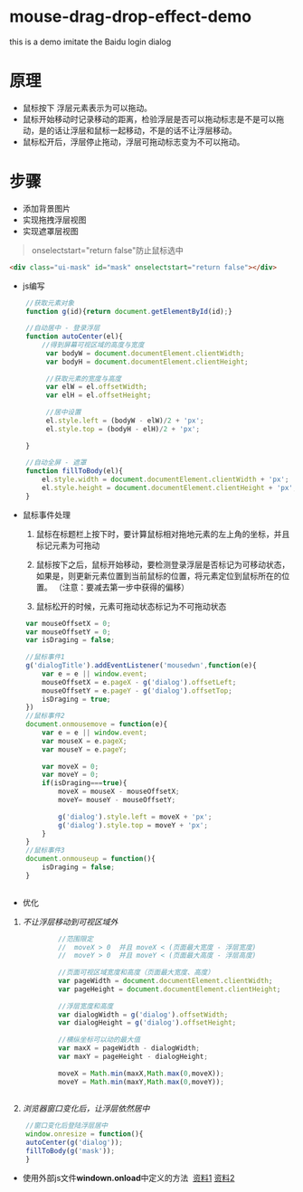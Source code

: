# mouse-drag-drop-effect-demo
this is a demo imitate the Baidu login dialog
# 原理
* 鼠标按下 浮层元素表示为可以拖动。
* 鼠标开始移动时记录移动的距离，检验浮层是否可以拖动标志是不是可以拖动，是的话让浮层和鼠标一起移动，不是的话不让浮层移动。
* 鼠标松开后，浮层停止拖动，浮层可拖动标志变为不可以拖动。
# 步骤
* 添加背景图片
* 实现拖拽浮层视图
* 实现遮罩层视图
> onselectstart="return false"防止鼠标选中
``` html
<div class="ui-mask" id="mask" onselectstart="return false"></div>
```
* js编写
``` javascript
  	//获取元素对象
	function g(id){return document.getElementById(id);}
	
	//自动居中 - 登录浮层
	function autoCenter(el){
		//得到屏幕可视区域的高度与宽度
		 var bodyW = document.documentElement.clientWidth;
		 var bodyH = document.documentElement.clientHeight;
		 
		 //获取元素的宽度与高度
		 var elW = el.offsetWidth;
		 var elH = el.offsetHeight;
		 
		 //居中设置
		 el.style.left = (bodyW - elW)/2 + 'px';
		 el.style.top = (bodyH - elH)/2 + 'px';
		 
	}
  
  	//自动全屏 - 遮罩
	function fillToBody(el){
		el.style.width = document.documentElement.clientWidth + 'px';
		el.style.height = document.documentElement.clientHeight + 'px';
	}

```
* 鼠标事件处理
	1. 鼠标在标题栏上按下时，要计算鼠标相对拖地元素的左上角的坐标，并且标记元素为可拖动

	2. 鼠标按下之后，鼠标开始移动，要检测登录浮层是否标记为可移动状态，如果是，则更新元素位置到当前鼠标的位置，将元素定位到鼠标所在的位置。
（注意：要减去第一步中获得的偏移）

	3. 鼠标松开的时候，元素可拖动状态标记为不可拖动状态
``` javascript
 	var mouseOffsetX = 0;
	var mouseOffsetY = 0;
	var isDraging = false;
	
	//鼠标事件1
	g('dialogTitle').addEventListener('mousedwn',function(e){
		var e = e || window.event;
		mouseOffsetX = e.pageX - g('dialog').offsetLeft;
		mouseOffsetY = e.pageY - g('dialog').offsetTop;
		isDraging = true;
	})
	//鼠标事件2
	document.onmousemove = function(e){
		var e = e || window.event;
		var mouseX = e.pageX;
		var mouseY = e.pageY;
		
		var moveX = 0;
		var moveY = 0;
		if(isDraging===true){
			moveX = mouseX - mouseOffsetX;
			moveY= mouseY - mouseOffsetY;
			
			g('dialog').style.left = moveX + 'px';
			g('dialog').style.top = moveY + 'px';
		}
	}
	//鼠标事件3
	document.onmouseup = function(){
		isDraging = false;
	}
	
```
* 优化 
1. _不让浮层移动到可视区域外_
``` javascript
			//范围限定 
			//	moveX > 0  并且 moveX < (页面最大宽度 - 浮层宽度)
			//	moveY > 0  并且 moveY < (页面最大高度 - 浮层高度)
			
			//页面可视区域宽度和高度（页面最大宽度、高度）
			var pageWidth = document.documentElement.clientWidth;
			var pageHeight = document.documentElement.clientHeight;
			
			//浮层宽度和高度
			var dialogWidth = g('dialog').offsetWidth;
			var dialogHeight = g('dialog').offsetHeight;
			
			//横纵坐标可以动的最大值
			var maxX = pageWidth - dialogWidth;
			var maxY = pageHeight - dialogHeight;
			
			moveX = Math.min(maxX,Math.max(0,moveX));
			moveY = Math.min(maxY,Math.max(0,moveY));
			
```
2. _浏览器窗口变化后，让浮层依然居中_
``` javascript
	//窗口变化后登陆浮层居中
	window.onresize = function(){
	autoCenter(g('dialog'));
	fillToBody(g('mask'));
	}
```
* 使用外部js文件**windown.onload**中定义的方法  [资料1](http://www.jb51.net/article/43166.htm "资料1") [资料2](http://blog.csdn.net/c_p_h/article/details/63684510 "资料2")

